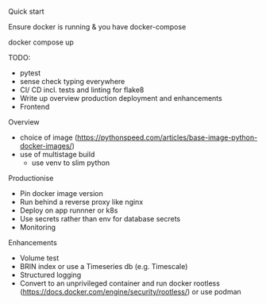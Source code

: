 Quick start

Ensure docker is running & you have docker-compose

docker compose up

TODO:

- pytest
- sense check typing everywhere
- CI/ CD incl. tests and linting for flake8
- Write up overview production deployment and enhancements
- Frontend

Overview

- choice of image (https://pythonspeed.com/articles/base-image-python-docker-images/)
- use of multistage build
  - use venv to slim python

Productionise

- Pin docker image version
- Run behind a reverse proxy like nginx
- Deploy on app runnner or k8s
- Use secrets rather than env for database secrets
- Monitoring

Enhancements

- Volume test
- BRIN index or use a Timeseries db (e.g. Timescale)
- Structured logging
- Convert to an unprivileged container and run docker rootless (https://docs.docker.com/engine/security/rootless/) or use podman
